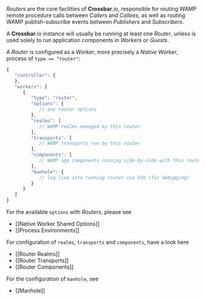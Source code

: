 *Routers* are the core facilities of **Crossbar**.io, responsible for routing WAMP remote procedure calls between *Callers* and *Callees*, as well as routing WAMP publish-subscribe events between *Publishers* and *Subscribers*.

A **Crossbar**.io instance will usually be running at least one *Router*, unless is used solely to run application components in *Workers* or *Guests*.

A *Router* is configured as a *Worker*, more precisely a *Native Worker*, process of `type == "router"`:

```javascript
{
   "controller": {
   },
   "workers": [
      {
         "type": "router",
         "options": {
            // any router options
         },
         "realms": [
            // WAMP realms managed by this router
         ],
         "transports": [
            // WAMP transports run by this router
         ],
         "components": [
            // WAMP app components running side-by-side with this router
         ],
         "manhole": {
            // log live into running router via SSH (for debugging)
         }
      }
   ]
}
```

For the available `options` with *Routers*, please see

* [[Native Worker Shared Options]]
* [[Process Environments]]

For configuration of `realms`, `transports` and `components`, have a look here 

* [[Router Realms]]
* [[Router Transports]]
* [[Router Components]]

For the configuration of `manhole`, see

* [[Manhole]]
